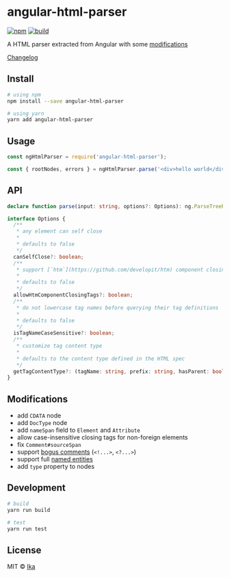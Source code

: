 # angular-html-parser

[![npm](https://img.shields.io/npm/v/angular-html-parser.svg)](https://www.npmjs.com/package/angular-html-parser)
[![build](https://img.shields.io/travis/com/ikatyang/angular-html-parser/master.svg)](https://travis-ci.com/ikatyang/angular-html-parser/builds)

A HTML parser extracted from Angular with some [modifications](#modifications)

[Changelog](https://github.com/ikatyang/angular-html-parser/blob/master/packages/angular-html-parser/CHANGELOG.md)

## Install

```sh
# using npm
npm install --save angular-html-parser

# using yarn
yarn add angular-html-parser
```

## Usage

```js
const ngHtmlParser = require('angular-html-parser');

const { rootNodes, errors } = ngHtmlParser.parse('<div>hello world</div>');
```

## API

```ts
declare function parse(input: string, options?: Options): ng.ParseTreeResult;

interface Options {
  /**
   * any element can self close
   *
   * defaults to false
   */
  canSelfClose?: boolean;
  /**
   * support [`htm`](https://github.com/developit/htm) component closing tags (`<//>`) 
   *
   * defaults to false
   */
  allowHtmComponentClosingTags?: boolean;
  /**
   * do not lowercase tag names before querying their tag definitions
   *
   * defaults to false
   */
  isTagNameCaseSensitive?: boolean;
  /**
   * customize tag content type
   *
   * defaults to the content type defined in the HTML spec
   */
  getTagContentType?: (tagName: string, prefix: string, hasParent: boolean) => void | ng.TagContentType,
}
```

## Modifications

- add `CDATA` node
- add `DocType` node
- add `nameSpan` field to `Element` and `Attribute`
- allow case-insensitive closing tags for non-foreign elements
- fix `Comment#sourceSpan`
- support [bogus comments](https://www.w3.org/TR/html5/syntax.html#bogus-comment-state) (`<!...>`, `<?...>`)
- support full [named entities](https://html.spec.whatwg.org/multipage/entities.json)
- add `type` property to nodes

## Development

```sh
# build
yarn run build

# test
yarn run test
```

## License

MIT © [Ika](https://github.com/ikatyang)
